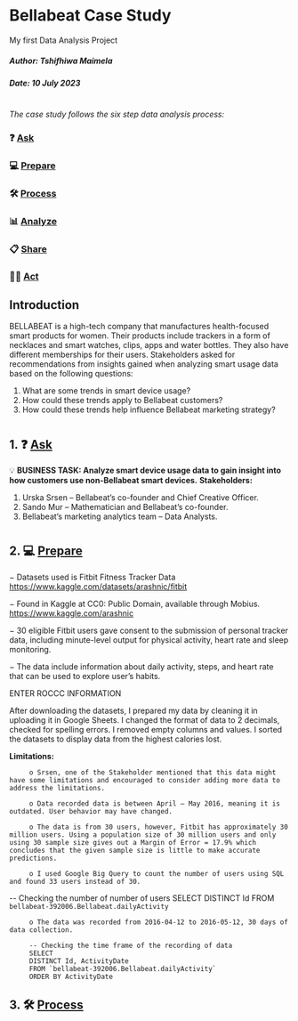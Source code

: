 #  Bellabeat Case Study 
My first Data Analysis Project

##### Author: Tshifhiwa Maimela

##### Date: 10 July 2023

#

_The case study follows the six step data analysis process:_

### ❓ [Ask](#1-ask)
### 💻 [Prepare](#2-prepare)
### 🛠 [Process](#3-process)
### 📊 [Analyze](#4-analyze)
### 📋 [Share](#5-share)
### 🧗‍♀️ [Act](#6-act)

## Introduction
BELLABEAT is a high-tech company that manufactures health-focused smart products for women. Their products include trackers in a form of necklaces and smart watches, clips, apps and water bottles. They also have different memberships for their users. Stakeholders asked for recommendations from insights gained when analyzing smart usage data based on the following questions:
1.	What are some trends in smart device usage?
2.	How could these trends apply to Bellabeat customers?
3.	How could these trends help influence Bellabeat marketing strategy?
#

## 1. ❓ [Ask](#1-ask)
💡 **BUSINESS TASK: Analyze smart device usage data to gain insight into how customers use non-Bellabeat smart devices.**
**Stakeholders:**
1.	Urska Srsen – Bellabeat’s co-founder and Chief Creative Officer.
2.	Sando Mur – Mathematician and Bellabeat’s co-founder.
3.	Bellabeat’s marketing analytics team – Data Analysts. 

#

## 2. 💻 [Prepare](#2-prepare)

− Datasets used is Fitbit Fitness Tracker Data https://www.kaggle.com/datasets/arashnic/fitbit

− Found in Kaggle at CC0: Public Domain, available through Mobius. https://www.kaggle.com/arashnic

− 30 eligible Fitbit users gave consent to the submission of personal tracker data, including minute-level output for physical activity, 
         heart rate and sleep monitoring.

−	The data include information about daily activity, steps, and heart rate that can be used to explore user’s habits.


ENTER ROCCC INFORMATION



After downloading the datasets, I prepared my data by cleaning it in uploading it in Google Sheets. I changed the format of data to 2 decimals, checked for spelling errors. I removed empty columns and values. I sorted the datasets to display data from the highest calories lost.

**Limitations:**

         o Srsen, one of the Stakeholder mentioned that this data might have some limitations and encouraged to consider adding more data to address the limitations.
         
         o Data recorded data is between April – May 2016, meaning it is outdated. User behavior may have changed.
         
         o The data is from 30 users, however, Fitbit has approximately 30 million users. Using a population size of 30 million users and only using 30 sample size gives out a Margin of Error = 17.9% which concludes that the given sample size is little to make accurate predictions. 
         
         o I used Google Big Query to count the number of users using SQL and found 33 users instead of 30.


-- Checking the number of number of users
SELECT
DISTINCT Id
FROM `bellabeat-392006.Bellabeat.dailyActivity`

         o The data was recorded from 2016-04-12 to 2016-05-12, 30 days of data collection.

         -- Checking the time frame of the recording of data
         SELECT
         DISTINCT Id, ActivityDate
         FROM `bellabeat-392006.Bellabeat.dailyActivity`
         ORDER BY ActivityDate

## 3. 🛠 [Process](#3-process)
